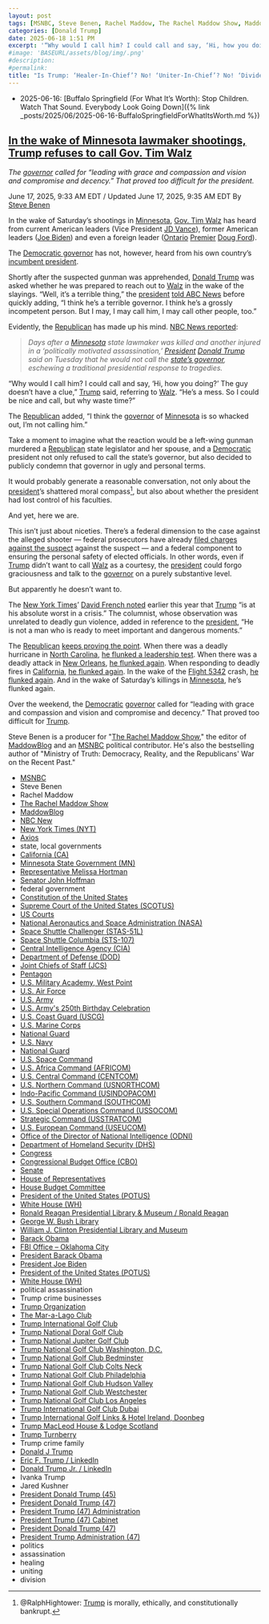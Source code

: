 ```yaml
---
layout: post
tags: [MSNBC, Steve Benen, Rachel Maddow, The Rachel Maddow Show, MaddowBlog, NBC New, New York Times (NYT), Axios, state local governments, California (CA), Minnesota State Government (MN), Representative Melissa Hortman, Senator John Hoffman, federal government, Constitution of the United States, Supreme Court of the United States (SCOTUS), US Courts, National Aeronautics and Space Administration (NASA), Space Shuttle Challenger (STAS-51L), Space Shuttle Columbia (STS-107), Central Intelligence Agency (CIA), Department of Defense (DOD), Joint Chiefs of Staff (JCS), Pentagon, U.S. Military Academy West Point, U.S. Air Force, U.S. Army, U.S. Army’s 250th Birthday Celebration, U.S. Coast Guard (USCG), U.S. Marine Corps, National Guard, U.S. Navy, National Guard, U.S. Space Command, U.S. Africa Command (AFRICOM), U.S. Central Command (CENTCOM), U.S. Northern Command (USNORTHCOM), Indo-Pacific Command (USINDOPACOM), U.S. Southern Command (SOUTHCOM), U.S. Special Operations Command (USSOCOM), Strategic Command (USSTRATCOM), U.S. European Command (USEUCOM), Office of the Director of National Intelligence (ODNI), Department of Homeland Security (DHS), Congress, Congressional Budget Office (CBO), Senate, House of Representatives, House Budget Committee, President of the United States (POTUS), White House (WH), Ronald Reagan Presidential Library & Museum / Ronald Reagan, George W. Bush Library, William J. Clinton Presidential Library and Museum, Barack Obama, FBI Office – Oklahoma City, President Barack Obama, President Joe Biden, President of the United States (POTUS), White House (WH), political assassination, Trump crime businesses, Trump Organization, The Mar-a-Lago Club, Trump International Golf Club, Trump National Doral Golf Club, Trump National Jupiter Golf Club, Trump National Golf Club Washington D.C., Trump National Golf Club Bedminster, Trump National Golf Club Colts Neck, Trump National Golf Club Philadelphia, Trump National Golf Club Hudson Valley, Trump National Golf Club Westchester, Trump National Golf Club Los Angeles, Trump International Golf Club Dubai, Trump International Golf Links & Hotel Ireland Doonbeg, Trump MacLeod House & Lodge Scotland, Trump Turnberry, Trump crime family, Donald J Trump, Eric F. Trump / LinkedIn, Donald Trump Jr. / LinkedIn, Ivanka Trump, Jared Kushner, President Donald Trump (45), President Donald Trump (47), President Trump (47) Administration, President Trump (47) Cabinet, President Donald Trump (47), President Trump Administration (47), politics, assassination, healing, uniting, division]
categories: [Donald Trump]
date: 2025-06-18 1:51 PM
excerpt: '“Why would I call him? I could call and say, ‘Hi, how you doing?’ The guy doesn’t have a clue. He’s a mess. So I could be nice and call, but why waste time?” – Trump'
#image: 'BASEURL/assets/blog/img/.png'
#description:
#permalink:
title: "Is Trump: ‘Healer-In-Chief’? No! ‘Uniter-In-Chief’? No! ‘Divider-In-Chief’? Definitely!"
---
```



- 2025-06-16: [Buffalo Springfield (For What It’s Worth): Stop Children. Watch That Sound. Everybody Look Going Down]({% link _posts/2025/06/2025-06-16-BuffaloSpringfieldForWhatItsWorth.md %})

## [In the wake of Minnesota lawmaker shootings, Trump refuses to call Gov. Tim Walz](https://www.msnbc.com/rachel-maddow-show/maddowblog/trump-tim-walz-call-minnesota-shooting-rcna213450)

*The [governor](https://mn.gov/governor/) called for “leading with grace and compassion and vision and compromise and decency.” That proved too difficult for the president.*

June 17, 2025, 9:33 AM EDT / Updated June 17, 2025, 9:35 AM EDT
By [Steve Benen](https://www.msnbc.com/author/steve-benen-ncpn433601)

In the wake of Saturday’s shootings in [Minnesota](https://mn.gov/), [Gov. Tim Walz](https://mn.gov/governor/about-gov/timwalz/) has heard from current American leaders (Vice President [JD Vance](https://www.nbcnews.com/politics/white-house/trump-says-wont-call-gov-tim-walz-minnesota-shootings-mess-rcna213432)), former American leaders ([Joe Biden](https://www.axios.com/2025/06/15/trump-walz-minnesota-shooting-lawmakers-call)) and even a foreign leader ([Ontario](http://www.ontario.ca/page/government-ontario) [Premier](http://www.ontario.ca/page/premier) [Doug Ford](https://www.cp24.com/news/2025/06/16/premier-doug-ford-says-all-of-ontario-is-thinking-of-minnesota-following-shooting-of-two-state-lawmakers/)).

The [Democratic governor](https://mn.gov/governor/) has not, however, heard from his own country’s [incumbent president](https://www.donaldjtrump.com/).

Shortly after the suspected gunman was apprehended, [Donald Trump](https://www.donaldjtrump.com/) was asked whether he was prepared to reach out to [Walz](https://mn.gov/governor/about-gov/timwalz/) in the wake of the slayings. “Well, it’s a terrible thing,” the [president](https://www.whitehouse.gov/) [told ABC News](https://x.com/rachelvscott/status/1934239632121565688) before quickly adding, “I think he’s a terrible governor. I think he’s a grossly incompetent person. But I may, I may call him, I may call other people, too.”

Evidently, the [Republican](https://www.gop.com/) has made up his mind. [NBC News reported](https://www.nbcnews.com/politics/white-house/trump-says-wont-call-gov-tim-walz-minnesota-shootings-mess-rcna213432):

> *Days after a [Minnesota](https://mn.gov/) state lawmaker was killed and another injured in a ‘politically motivated assassination,’ [President](https://www.whitehouse.gov/) [Donald Trump](https://www.donaldjtrump.com/) said on Tuesday that he would not call the [state’s governor](https://mn.gov/governor/), eschewing a traditional presidential response to tragedies.*

“Why would I call him? I could call and say, ‘Hi, how you doing?’ The guy doesn’t have a clue,” [Trump](https://www.donaldjtrump.com/) said, referring to [Walz](https://mn.gov/governor/about-gov/timwalz/). “He’s a mess. So I could be nice and call, but why waste time?”

The [Republican](https://www.gop.com/) added, “I think the [governor](https://mn.gov/governor/) of [Minnesota](https://mn.gov/) is so whacked out, I’m not calling him.”

Take a moment to imagine what the reaction would be a left-wing gunman murdered a [Republican](https://www.gop.com/) state legislator and her spouse, and a [Democratic](https://www.democrats.org/) president not only refused to call the state’s governor, but also decided to publicly condemn that governor in ugly and personal terms.

It would probably generate a reasonable conversation, not only about the [president](https://www.whitehouse.gov/)’s shattered moral compass[^11], but also about whether the president had lost control of his faculties.

[^11]: @RalphHightower: [Trump](https://www.donaldjtrump.com/) is morally, ethically, and constitutionally bankrupt. 

And yet, here we are.

This isn’t just about niceties. There’s a federal dimension to the case against the alleged shooter — federal prosecutors have already [filed charges against the suspect](https://www.msnbc.com/top-stories/latest/vance-boelter-arrested-minnesota-suspect-lawmakers-shootings-rcna213202) against the suspect — and a federal component to ensuring the personal safety of elected officials. In other words, even if [Trump](https://www.donaldjtrump.com/) didn’t want to call [Walz](https://mn.gov/governor/about-gov/timwalz/) as a courtesy, the [president](https://www.whitehouse.gov/) could forgo graciousness and talk to the [governor](https://mn.gov/governor/) on a purely substantive level.

But apparently he doesn’t want to.

The [New York Times](https://www.house.gov/)’ [David French noted](https://www.nytimes.com/2025/01/08/opinion/donald-trump-second-term-israel-ukraine.html) earlier this year that [Trump](https://www.donaldjtrump.com/) “is at his absolute worst in a crisis.” The columnist, whose observation was unrelated to deadly gun violence, added in reference to the [president](https://www.whitehouse.gov/), “He is not a man who is ready to meet important and dangerous moments.”

The [Republican](https://www.gop.com/) [keeps proving the point](https://www.msnbc.com/rachel-maddow-show/maddowblog/wildfires-crisis-continues-trump-targets-californias-governor-rcna186884). When there was a deadly hurricane in [North Carolina](https://www.nc.gov/), [he flunked a leadership test](https://www.msnbc.com/rachel-maddow-show/maddowblog/nc-trump-takes-chance-pretending-fema-lies-are-true-rcna176544). When there was a deadly attack in [New Orleans](https://nola.gov//), [he flunked again](https://www.msnbc.com/rachel-maddow-show/maddowblog/trumps-reaction-new-orleans-attack-went-bad-worse-rcna186109). When responding to deadly fires in [California](https://www.ca.gov/), [he flunked again](https://www.msnbc.com/rachel-maddow-show/maddowblog/wildfires-crisis-continues-trump-targets-californias-governor-rcna186884). In the wake of the [Flight 5342](https://www.ntsb.gov/investigations/Pages/DCA25MA108.aspx) crash, [he flunked again](https://www.msnbc.com/rachel-maddow-show/maddowblog/trump-rails-dei-response-deadly-american-airlines-army-helicopter-cras-rcna190024). And in the wake of Saturday’s killings in [Minnesota](https://mn.gov/), he’s flunked again.

Over the weekend, the [Democratic](https://www.democrats.org/) [governor](https://mn.gov/governor/) called for “leading with grace and compassion and vision and compromise and decency.” That proved too difficult for [Trump](https://www.donaldjtrump.com/).

Steve Benen is a producer for "[The Rachel Maddow Show](https://www.msnbc.com/rachel-maddow-show)," the editor of [MaddowBlog](https://www.msnbc.com/rachel-maddow-show) and an [MSNBC](https://www.msnbc.com/) political contributor. He's also the bestselling author of "Ministry of Truth: Democracy, Reality, and the Republicans' War on the Recent Past."

- [MSNBC](https://www.msnbc.com/)
- Steve Benen
- Rachel Maddow 
- [The Rachel Maddow Show](https://www.msnbc.com/rachel-maddow-show)
- [MaddowBlog](https://www.msnbc.com/rachel-maddow-show) 
- [NBC New](https://www.nbcnews.com/,)
- [New York Times (NYT)](https://www.nytimes.com/)
- [Axios](https;//www.axios.com/)
- state, local governments
- [California (CA)](https://www.ca.gov/)
- [Minnesota State Government (MN)](https//www.mn.gov/)
- [Representative Melissa Hortman](https://www.house.mn.gov/members/profile/12266)
- [Senator John Hoffman](https://www.senate.mn/members/member_bio.html?mem_id=1205)
- federal government
- [Constitution of the United States](https://constitution.congress.gov/)
- [Supreme Court of the United States (SCOTUS)](https://www.supremecourt.gov/)
- [US Courts](https://www.uscourts.gov/)
- [National Aeronautics and Space Administration (NASA)](https://www.nasa.gov/)
- [Space Shuttle Challenger (STAS-51L)](https://www.nasa.gov/mission/sts-51l/)
- [Space Shuttle Columbia (STS-107)](https://www.nasa.gov/mission/sts-107/)
- [Central Intelligence Agency (CIA)](https://www.cia.gov/)
- [Department of Defense (DOD)](https://www.defense.gov/)
- [Joint Chiefs of Staff (JCS)](https://www.jcs.mil/)
- [Pentagon](https://www.defense.gov/)
- [U.S. Military Academy, West Point](https://www.westpoint.edu/)
- [U.S. Air Force](https://www.af.mil/)
- [U.S. Army](https://www.army.mil/)
- [U.S. Army's 250th Birthday Celebration](https://www.army.mil/1775/)
- [U.S. Coast Guard (USCG)](https://www.uscg.mil/)
- [U.S. Marine Corps](https://www.marines.mil/)
- [National Guard](https://www.nationalguard.mil/)
- [U.S. Navy](https://www.navy.mil/)
- [National Guard](https://www.nationalguard.mil/)
- [U.S. Space Command](https://www.spacecom.mil/)
- [U.S. Africa Command (AFRICOM)](https://www.africom.mil/)
- [U.S. Central Command (CENTCOM)](https://www.centcom.mil/)
- [U.S. Northern Command (USNORTHCOM)](https://www.northcom.mil/)
- [Indo-Pacific Command (USINDOPACOM)](https://www.pacom.mil/)
- [U.S. Southern Command (SOUTHCOM)](http://www.southcom.mil/)
- [U.S. Special Operations Command (USSOCOM)](https://www.socom.mil/)
- [Strategic Command (USSTRATCOM)](http://www.stratcom.mil/)
- [U.S. European Command (USEUCOM)](https://www.eucom.mil/)
- [Office of the Director of National Intelligence (ODNI)](https://www.odni.gov/)
- [Department of Homeland Security (DHS)](https://www.dhs.gov/)
- [Congress](https;//www.congress.gov/)
- [Congressional Budget Office (CBO)](https://www.cbo.gov/)
- [Senate](https://www.senate.gov/)
- [House of Representatives](https://www.house.gov/)
- [House Budget Committee ](https://budget.house.gov/)
- [President of the United States (POTUS)](https://www.whitehouse.gov/)
- [White House (WH)](https://www.whitehouse.gov/)
- [Ronald Reagan Presidential Library & Museum / Ronald Reagan](https://www.reaganlibrary.gov/)
- [George W. Bush Library](https://www.georgewbushlibrary.gov/)
- [William J. Clinton Presidential Library and Museum](https://www.clintonlibrary.gov/)
- [Barack Obama](https://obamawhitehouse.archives.gov/)
- [FBI Office – Oklahoma City](https://www.fbi.gov/contact-us/field-offices/oklahomacity)
- [President Barack Obama](https://obamawhitehouse.archives.gov/)
- [President Joe Biden](https://bidenwhitehouse.archives.gov/)
- [President of the United States (POTUS)](https://www.whitehouse.gov/)
- [White House (WH)](https://www.whitehouse.gov/)
- political assassination 
- Trump crime businesses
- [Trump Organization](https://www.trump.com/)
- [The Mar-a-Lago Club](https://www.maralagoclub.com/)
- [Trump International Golf Club](https://www.trumpinternationalpalmbeaches.com/)
- [Trump National Doral Golf Club](https://www.trumpgolfdoral.com/)
- [Trump National Jupiter Golf Club](https://www.trumpnationaljupiter.com/)
- [Trump National Golf Club Washington, D.C.](https://www.trumpnationaldc.com/)
- [Trump National Golf Club Bedminster](https://www.trumpnationalbedminster.com/)
- [Trump National Golf Club Colts Neck](https://www.trumpcoltsneck.com/)
- [Trump National Golf Club Philadelphia](https://www.trumpnationalphiladelphia.com/)
- [Trump National Golf Club Hudson Valley](https://www.trumpnationalhudsonvalley.com/)
- [Trump National Golf Club Westchester](https://www.trumpnationalwestchester.com/)
- [Trump National Golf Club Los Angeles](https://www.trumpnationallosangeles.com/)
- [Trump International Golf Club Dubai](https://www.trumpgolfdubai.com/)
- [Trump International Golf Links & Hotel Ireland, Doonbeg](https://www.trumpgolfireland.com/)
- [Trump MacLeod House & Lodge Scotland](https://www.trumphotels.com/macleod-house)
- [Trump Turnberry](https://www.turnberry.co.uk/)
- Trump crime family
- [Donald J Trump](https://www.donaldjtrump.com/)
- [Eric F. Trump / LinkedIn](https://www.linkedin.com/in/erictrump/)
- [Donald Trump Jr. / LinkedIn](https://www.linkedin.com/in/donald-trump-jr-4454b862/)
- Ivanka Trump
- Jared Kushner
- [President Donald Trump (45)](https://trumpwhitehouse.archives.gov/)
- [President Donald Trump (47)](https://www.whitehouse.gov/administration/donald-j-trump/)
- [President Trump (47) Administration](https://www.whitehouse.gov/administration/)
- [President Trump (47) Cabinet](https://www.whitehouse.gov/administration/the-cabinet/)
- [President Donald Trump (47)](https://www.whitehouse.gov/administration/donald-j-trump/)
- [President Trump Administration (47)](https://www.whitehouse.gov/administration/)
- politics
- assassination 
- healing 
- uniting 
- division 

